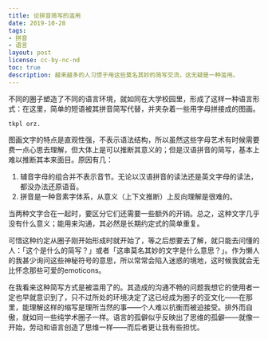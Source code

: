 ```yaml
---
title: 论拼音简写的滥用
date: 2019-10-28
tags:
- 拼音
- 语言
layout: post
license: cc-by-nc-nd
toc: true
description: 越来越多的人习惯于用这些莫名其妙的简写交流，这无疑是一种滥用。
---
```


不同的圈子塑造了不同的语言环境，就如同在大学校园里，形成了这样一种语言形式：在这里，简单的短语被其拼音简写代替，并夹杂着一些用字母拼接成的图画。

```
tkpl orz.
```

图画文字的特点是直观性强，不表示语法结构，所以虽然这些字母艺术有时候需要费一点心思去理解，但大体上是可以推断其意义的；但是汉语拼音的简写，基本上难以推断其本来面目。原因有几：

1. 辅音字母的组合并不表示音节。无论以汉语拼音的读法还是英文字母的读法，都没办法还原语音。
2. 拼音是一种音素字体系，从意义（上下文推断）上反向理解是很难的。

当两种文字合在一起时，要区分它们还需要一些额外的开销。总之，这种文字几乎没有什么意义；能用来沟通，其必然是长期约定式的简单重复。

可惜这种约定从圈子刚开始形成时就开始了，等之后想要去了解，就只能去问懂的人：「这个是什么的简写？」或者「这串莫名其妙的文字是什么意思？」。作为懒人的我甚少询问这些神秘符号的意思，所以常常会陷入迷惑的境地，这时候我就会无比怀念那些可爱的emoticons。

在我看来这种简写方式是被滥用了的。其造成的沟通不畅的问题我想它的使用者一定也早就意识到了，只不过所处的环境决定了这已经成为圈子的亚文化——在那里，能理解这样的缩写是理所当然的事——个人难以抗衡而被迫接受。排外而自傲，就如同一些纯学术圈子一样。语言的孤僻似乎反映出了思维的孤僻——就像一开始，劳动和语言创造了思维一样——而后者更让我有些担忧。
